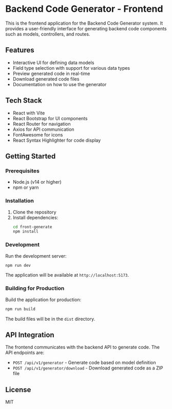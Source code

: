 # Backend Code Generator - Frontend

This is the frontend application for the Backend Code Generator system. It provides a user-friendly interface for generating backend code components such as models, controllers, and routes.

## Features

- Interactive UI for defining data models
- Field type selection with support for various data types
- Preview generated code in real-time
- Download generated code files
- Documentation on how to use the generator

## Tech Stack

- React with Vite
- React Bootstrap for UI components
- React Router for navigation
- Axios for API communication
- FontAwesome for icons
- React Syntax Highlighter for code display

## Getting Started

### Prerequisites

- Node.js (v14 or higher)
- npm or yarn

### Installation

1. Clone the repository
2. Install dependencies:
   ```bash
   cd front-generate
   npm install
   ```

### Development

Run the development server:

```bash
npm run dev
```

The application will be available at `http://localhost:5173`.

### Building for Production

Build the application for production:

```bash
npm run build
```

The build files will be in the `dist` directory.

## API Integration

The frontend communicates with the backend API to generate code. The API endpoints are:

- `POST /api/v1/generator` - Generate code based on model definition
- `POST /api/v1/generator/download` - Download generated code as a ZIP file

## License

MIT
 